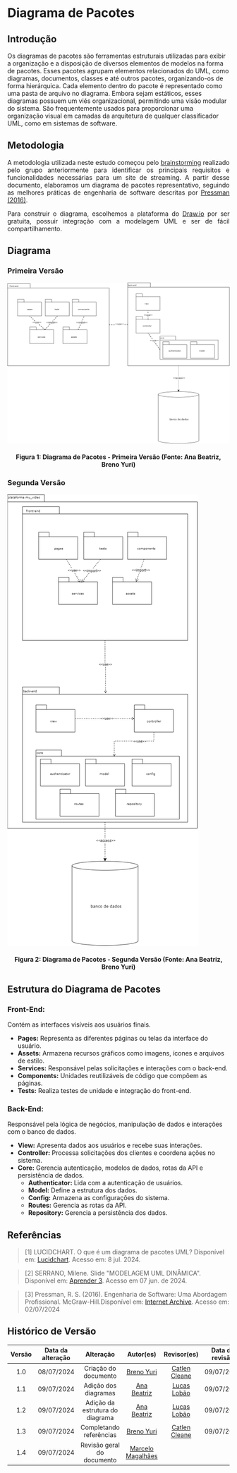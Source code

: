 # Diagrama de Pacotes

## Introdução

Os diagramas de pacotes são ferramentas estruturais utilizadas para exibir a organização e a disposição de diversos elementos de modelos na forma de pacotes. Esses pacotes agrupam elementos relacionados do UML, como diagramas, documentos, classes e até outros pacotes, organizando-os de forma hierárquica. Cada elemento dentro do pacote é representado como uma pasta de arquivo no diagrama. Embora sejam estáticos, esses diagramas possuem um viés organizacional, permitindo uma visão modular do sistema. São frequentemente usados para proporcionar uma organização visual em camadas da arquitetura de qualquer classificador UML, como em sistemas de software.

## Metodologia

<p style="text-align: justify;">A metodologia utilizada neste estudo começou pelo <a href="https://unbarqdsw2024-1.github.io/2024.1_G4_My_Video/#/Base/brainstorming">brainstorming</a> realizado pelo grupo anteriormente para identificar os principais requisitos e funcionalidades necessárias para um site de streaming. A partir desse documento, elaboramos um diagrama de pacotes representativo, seguindo as melhores práticas de engenharia de software descritas por <a href="https://www.amazon.com.br/Engenharia-Software-Abordagem-Roger-Pressman/dp/8581437592">Pressman (2016)</a>.</p>
<p style="text-align: justify;">Para construir o diagrama, escolhemos a plataforma do <a href="https://www.draw.io/">Draw.io</a> por ser gratuita, possuir integração com a modelagem UML e ser de fácil compartilhamento.</p>

## Diagrama

### Primeira Versão

![Diagrama de Componentes](../assets/img/modelagem/diagramaPacotes/diagramaPacotesV1.png)

#### <p style="text-align: center">Figura 1: Diagrama de Pacotes - Primeira Versão (Fonte: Ana Beatriz, Breno Yuri) </p>

### Segunda Versão

![Diagrama de Componentes](../assets/img/modelagem/diagramaPacotes/diagramaPacotesV2.png)

#### <p style="text-align: center">Figura 2: Diagrama de Pacotes - Segunda Versão (Fonte: Ana Beatriz, Breno Yuri) </p>

## Estrutura do Diagrama de Pacotes

### Front-End:

Contém as interfaces visíveis aos usuários finais.

- **Pages:** Representa as diferentes páginas ou telas da interface do usuário.
- **Assets:** Armazena recursos gráficos como imagens, ícones e arquivos de estilo.
- **Services:** Responsável pelas solicitações e interações com o back-end.
- **Components:** Unidades reutilizáveis de código que compõem as páginas.
- **Tests:** Realiza testes de unidade e integração do front-end.

### Back-End:

Responsável pela lógica de negócios, manipulação de dados e interações com o banco de dados.

- **View:** Apresenta dados aos usuários e recebe suas interações.
- **Controller:** Processa solicitações dos clientes e coordena ações no sistema.
- **Core:** Gerencia autenticação, modelos de dados, rotas da API e persistência de dados.
  - **Authenticator:** Lida com a autenticação de usuários.
  - **Model:** Define a estrutura dos dados.
  - **Config:** Armazena as configurações do sistema.
  - **Routes:** Gerencia as rotas da API.
  - **Repository:** Gerencia a persistência dos dados.

## Referências

> [1] LUCIDCHART. O que é um diagrama de pacotes UML? Disponível em: [Lucidchart](https://www.lucidchart.com/pages/pt/diagrama-de-pacotes-uml#:~:text=um%20diagrama%20UML-,O%20que%20é%20um%20diagrama%20de%20pacotes%20UML%3F,ou%20até%20mesmo%20outros%20pacotes). Acesso em: 8 jul. 2024.

> [2] SERRANO, Milene. Slide "MODELAGEM UML DINÂMICA". Disponível em: [Aprender 3](https://aprender3.unb.br/pluginfile.php/2790248/mod_label/intro/Arquitetura%20e%20Desenho%20de%20Software%20-%20Aula%20Modelagem%20UML%20Din%C3%A2mica%20-%20Profa.%20Milene.pdf). Acesso em 07 jun. de 2024. </br>

> [3] Pressman, R. S. (2016). Engenharia de Software: Uma Abordagem Profissional. McGraw-Hill.Disponível em: [Internet Archive](https://archive.org/details/pressman-engenharia-de-software-uma-abordagem-profissional-8a/page/n19/mode/2up). Acesso em: 02/07/2024

## Histórico de Versão

| Versão | Data da alteração |            Alteração            |                    Autor(es)                     |                   Revisor(es)                   | Data de revisão |
| :----: | :---------------: | :-----------------------------: | :----------------------------------------------: | :---------------------------------------------: | :-------------: |
|  1.0   |    08/07/2024     |      Criação do documento       |     [Breno Yuri](https://github.com/YuriBre)     |   [Catlen Cleane](https://github.com/catlenc)   |   09/07/2024    |
|  1.1   |    09/07/2024     |      Adição dos diagramas       |     [Ana Beatriz](https://github.com/anabfs)     | [Lucas Lobão](https://github.com/lucaslobao-18) |   09/07/2024    |
|  1.2   |    09/07/2024     | Adição da estrutura do diagrama |     [Ana Beatriz](https://github.com/anabfs)     | [Lucas Lobão](https://github.com/lucaslobao-18) |   09/07/2024    |
|  1.3   |    09/07/2024     |     Completando referências     |     [Breno Yuri](https://github.com/YuriBre)     |   [Catlen Cleane](https://github.com/catlenc)   |   09/07/2024    |
|  1.4   |    09/07/2024     |   Revisão geral do documento    | [Marcelo Magalhães](https://github.com/marrcelo) |                                                 |                 |
